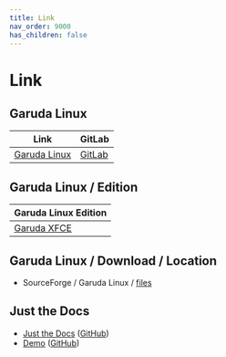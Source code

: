 ```yaml
---
title: Link
nav_order: 9000
has_children: false
---
```



# Link




## Garuda Linux

| Link | GitLab |
| ---- | ------ |
| [Garuda Linux](https://garudalinux.org/) | [GitLab](https://gitlab.com/garuda-linux) |




## Garuda Linux / Edition

| Garuda Linux Edition |
| -------------------- |
| [Garuda XFCE](https://garudalinux.org/installation?edition=xfce) |




## Garuda Linux / Download / Location

* SourceForge / Garuda Linux / [files](https://sourceforge.net/projects/garuda-linux/files/)




## Just the Docs

* [Just the Docs](https://pmarsceill.github.io/just-the-docs/) ([GitHub](https://github.com/pmarsceill/just-the-docs))
* [Demo](https://pmarsceill.github.io/jtd-remote/) ([GitHub](https://github.com/pmarsceill/jtd-remote))
